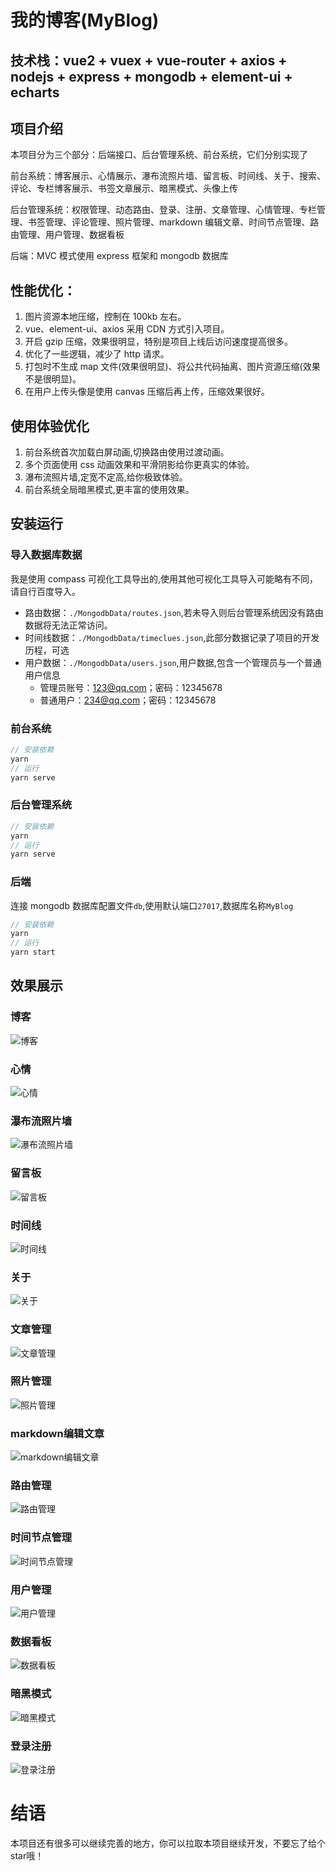 # 我的博客(MyBlog)

## 技术栈：vue2 + vuex + vue-router + axios + nodejs + express + mongodb + element-ui + echarts

## 项目介绍

本项目分为三个部分：后端接口、后台管理系统、前台系统，它们分别实现了

前台系统：博客展示、心情展示、瀑布流照片墙、留言板、时间线、关于、搜索、评论、专栏博客展示、书签文章展示、暗黑模式、头像上传

后台管理系统：权限管理、动态路由、登录、注册、文章管理、心情管理、专栏管理、书签管理、评论管理、照片管理、markdown 编辑文章、时间节点管理、路由管理、用户管理、数据看板

后端：MVC 模式使用 express 框架和 mongodb 数据库

## 性能优化：

1. 图片资源本地压缩，控制在 100kb 左右。
2. vue、element-ui、axios 采用 CDN 方式引入项目。
3. 开启 gzip 压缩，效果很明显，特别是项目上线后访问速度提高很多。
4. 优化了一些逻辑，减少了 http 请求。
5. 打包时不生成 map 文件(效果很明显)、将公共代码抽离、图片资源压缩(效果不是很明显)。
6. 在用户上传头像是使用 canvas 压缩后再上传，压缩效果很好。

## 使用体验优化

1. 前台系统首次加载白屏动画,切换路由使用过渡动画。
2. 多个页面使用 css 动画效果和平滑阴影给你更真实的体验。
3. 瀑布流照片墙,定宽不定高,给你极致体验。
4. 前台系统全局暗黑模式,更丰富的使用效果。

## 安装运行

### 导入数据库数据

我是使用 compass 可视化工具导出的,使用其他可视化工具导入可能略有不同，请自行百度导入。

- 路由数据：`./MongodbData/routes.json`,若未导入则后台管理系统因没有路由数据将无法正常访问。
- 时间线数据：`./MongodbData/timeclues.json`,此部分数据记录了项目的开发历程，可选
- 用户数据：`./MongodbData/users.json`,用户数据,包含一个管理员与一个普通用户信息
  - 管理员账号：123@qq.com；密码：12345678
  - 普通用户：234@qq.com；密码：12345678

### 前台系统

```js
// 安装依赖
yarn
// 运行
yarn serve
```

### 后台管理系统

```js
// 安装依赖
yarn
// 运行
yarn serve
```

### 后端

连接 mongodb 数据库配置文件`db`,使用默认端口`27017`,数据库名称`MyBlog`

```js
// 安装依赖
yarn
// 运行
yarn start
```

## 效果展示

### 博客
![博客](./ReadmeImg/1.png)
### 心情
![心情](./ReadmeImg/2.png)
### 瀑布流照片墙
![瀑布流照片墙](./ReadmeImg/3.png)
### 留言板
![留言板](./ReadmeImg/4.png)
### 时间线
![时间线](./ReadmeImg/5.png)
### 关于
![关于](./ReadmeImg/6.png)
### 文章管理
![文章管理](./ReadmeImg/7.png)
### 照片管理
![照片管理](./ReadmeImg/8.png)
### markdown编辑文章
![markdown编辑文章](./ReadmeImg/9.png)
### 路由管理
![路由管理](./ReadmeImg/10.png)
### 时间节点管理
![时间节点管理](./ReadmeImg/11.png)
### 用户管理
![用户管理](./ReadmeImg/12.png)
### 数据看板
![数据看板](./ReadmeImg/13.png)
### 暗黑模式
![暗黑模式](./ReadmeImg/14.png)
### 登录注册
![登录注册](./ReadmeImg/15.png)

# 结语
本项目还有很多可以继续完善的地方，你可以拉取本项目继续开发，不要忘了给个star哦！